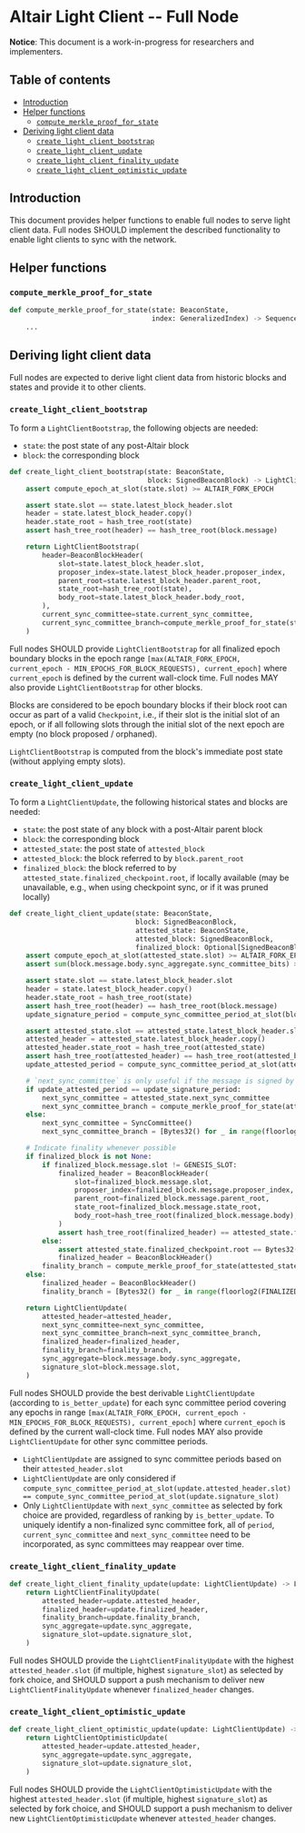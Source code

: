 # Altair Light Client -- Full Node

**Notice**: This document is a work-in-progress for researchers and implementers.

## Table of contents

<!-- TOC -->
<!-- START doctoc generated TOC please keep comment here to allow auto update -->
<!-- DON'T EDIT THIS SECTION, INSTEAD RE-RUN doctoc TO UPDATE -->

- [Introduction](#introduction)
- [Helper functions](#helper-functions)
  - [`compute_merkle_proof_for_state`](#compute_merkle_proof_for_state)
- [Deriving light client data](#deriving-light-client-data)
  - [`create_light_client_bootstrap`](#create_light_client_bootstrap)
  - [`create_light_client_update`](#create_light_client_update)
  - [`create_light_client_finality_update`](#create_light_client_finality_update)
  - [`create_light_client_optimistic_update`](#create_light_client_optimistic_update)

<!-- END doctoc generated TOC please keep comment here to allow auto update -->
<!-- /TOC -->

## Introduction

This document provides helper functions to enable full nodes to serve light client data. Full nodes SHOULD implement the described functionality to enable light clients to sync with the network.

## Helper functions

### `compute_merkle_proof_for_state`

```python
def compute_merkle_proof_for_state(state: BeaconState,
                                   index: GeneralizedIndex) -> Sequence[Bytes32]:
    ...
```

## Deriving light client data

Full nodes are expected to derive light client data from historic blocks and states and provide it to other clients.

### `create_light_client_bootstrap`

To form a `LightClientBootstrap`, the following objects are needed:
- `state`: the post state of any post-Altair block
- `block`: the corresponding block

```python
def create_light_client_bootstrap(state: BeaconState,
                                  block: SignedBeaconBlock) -> LightClientBootstrap:
    assert compute_epoch_at_slot(state.slot) >= ALTAIR_FORK_EPOCH

    assert state.slot == state.latest_block_header.slot
    header = state.latest_block_header.copy()
    header.state_root = hash_tree_root(state)
    assert hash_tree_root(header) == hash_tree_root(block.message)

    return LightClientBootstrap(
        header=BeaconBlockHeader(
            slot=state.latest_block_header.slot,
            proposer_index=state.latest_block_header.proposer_index,
            parent_root=state.latest_block_header.parent_root,
            state_root=hash_tree_root(state),
            body_root=state.latest_block_header.body_root,
        ),
        current_sync_committee=state.current_sync_committee,
        current_sync_committee_branch=compute_merkle_proof_for_state(state, CURRENT_SYNC_COMMITTEE_INDEX),
    )
```

Full nodes SHOULD provide `LightClientBootstrap` for all finalized epoch boundary blocks in the epoch range `[max(ALTAIR_FORK_EPOCH, current_epoch - MIN_EPOCHS_FOR_BLOCK_REQUESTS), current_epoch]` where `current_epoch` is defined by the current wall-clock time. Full nodes MAY also provide `LightClientBootstrap` for other blocks.

Blocks are considered to be epoch boundary blocks if their block root can occur as part of a valid `Checkpoint`, i.e., if their slot is the initial slot of an epoch, or if all following slots through the initial slot of the next epoch are empty (no block proposed / orphaned).

`LightClientBootstrap` is computed from the block's immediate post state (without applying empty slots).

### `create_light_client_update`

To form a `LightClientUpdate`, the following historical states and blocks are needed:
- `state`: the post state of any block with a post-Altair parent block
- `block`: the corresponding block
- `attested_state`: the post state of `attested_block`
- `attested_block`: the block referred to by `block.parent_root`
- `finalized_block`: the block referred to by `attested_state.finalized_checkpoint.root`, if locally available (may be unavailable, e.g., when using checkpoint sync, or if it was pruned locally)

```python
def create_light_client_update(state: BeaconState,
                               block: SignedBeaconBlock,
                               attested_state: BeaconState,
                               attested_block: SignedBeaconBlock,
                               finalized_block: Optional[SignedBeaconBlock]) -> LightClientUpdate:
    assert compute_epoch_at_slot(attested_state.slot) >= ALTAIR_FORK_EPOCH
    assert sum(block.message.body.sync_aggregate.sync_committee_bits) >= MIN_SYNC_COMMITTEE_PARTICIPANTS

    assert state.slot == state.latest_block_header.slot
    header = state.latest_block_header.copy()
    header.state_root = hash_tree_root(state)
    assert hash_tree_root(header) == hash_tree_root(block.message)
    update_signature_period = compute_sync_committee_period_at_slot(block.message.slot)

    assert attested_state.slot == attested_state.latest_block_header.slot
    attested_header = attested_state.latest_block_header.copy()
    attested_header.state_root = hash_tree_root(attested_state)
    assert hash_tree_root(attested_header) == hash_tree_root(attested_block.message) == block.message.parent_root
    update_attested_period = compute_sync_committee_period_at_slot(attested_block.message.slot)

    # `next_sync_committee` is only useful if the message is signed by the current sync committee
    if update_attested_period == update_signature_period:
        next_sync_committee = attested_state.next_sync_committee
        next_sync_committee_branch = compute_merkle_proof_for_state(attested_state, NEXT_SYNC_COMMITTEE_INDEX)
    else:
        next_sync_committee = SyncCommittee()
        next_sync_committee_branch = [Bytes32() for _ in range(floorlog2(NEXT_SYNC_COMMITTEE_INDEX))]

    # Indicate finality whenever possible
    if finalized_block is not None:
        if finalized_block.message.slot != GENESIS_SLOT:
            finalized_header = BeaconBlockHeader(
                slot=finalized_block.message.slot,
                proposer_index=finalized_block.message.proposer_index,
                parent_root=finalized_block.message.parent_root,
                state_root=finalized_block.message.state_root,
                body_root=hash_tree_root(finalized_block.message.body),
            )
            assert hash_tree_root(finalized_header) == attested_state.finalized_checkpoint.root
        else:
            assert attested_state.finalized_checkpoint.root == Bytes32()
            finalized_header = BeaconBlockHeader()
        finality_branch = compute_merkle_proof_for_state(attested_state, FINALIZED_ROOT_INDEX)
    else:
        finalized_header = BeaconBlockHeader()
        finality_branch = [Bytes32() for _ in range(floorlog2(FINALIZED_ROOT_INDEX))]

    return LightClientUpdate(
        attested_header=attested_header,
        next_sync_committee=next_sync_committee,
        next_sync_committee_branch=next_sync_committee_branch,
        finalized_header=finalized_header,
        finality_branch=finality_branch,
        sync_aggregate=block.message.body.sync_aggregate,
        signature_slot=block.message.slot,
    )
```

Full nodes SHOULD provide the best derivable `LightClientUpdate` (according to `is_better_update`) for each sync committee period covering any epochs in range `[max(ALTAIR_FORK_EPOCH, current_epoch - MIN_EPOCHS_FOR_BLOCK_REQUESTS), current_epoch]` where `current_epoch` is defined by the current wall-clock time. Full nodes MAY also provide `LightClientUpdate` for other sync committee periods.

- `LightClientUpdate` are assigned to sync committee periods based on their `attested_header.slot`
- `LightClientUpdate` are only considered if `compute_sync_committee_period_at_slot(update.attested_header.slot) == compute_sync_committee_period_at_slot(update.signature_slot)`
- Only `LightClientUpdate` with `next_sync_committee` as selected by fork choice are provided, regardless of ranking by `is_better_update`. To uniquely identify a non-finalized sync committee fork, all of `period`, `current_sync_committee` and `next_sync_committee` need to be incorporated, as sync committees may reappear over time.

### `create_light_client_finality_update`

```python
def create_light_client_finality_update(update: LightClientUpdate) -> LightClientFinalityUpdate:
    return LightClientFinalityUpdate(
        attested_header=update.attested_header,
        finalized_header=update.finalized_header,
        finality_branch=update.finality_branch,
        sync_aggregate=update.sync_aggregate,
        signature_slot=update.signature_slot,
    )
```

Full nodes SHOULD provide the `LightClientFinalityUpdate` with the highest `attested_header.slot` (if multiple, highest `signature_slot`) as selected by fork choice, and SHOULD support a push mechanism to deliver new `LightClientFinalityUpdate` whenever `finalized_header` changes.

### `create_light_client_optimistic_update`

```python
def create_light_client_optimistic_update(update: LightClientUpdate) -> LightClientOptimisticUpdate:
    return LightClientOptimisticUpdate(
        attested_header=update.attested_header,
        sync_aggregate=update.sync_aggregate,
        signature_slot=update.signature_slot,
    )
```

Full nodes SHOULD provide the `LightClientOptimisticUpdate` with the highest `attested_header.slot` (if multiple, highest `signature_slot`) as selected by fork choice, and SHOULD support a push mechanism to deliver new `LightClientOptimisticUpdate` whenever `attested_header` changes.
